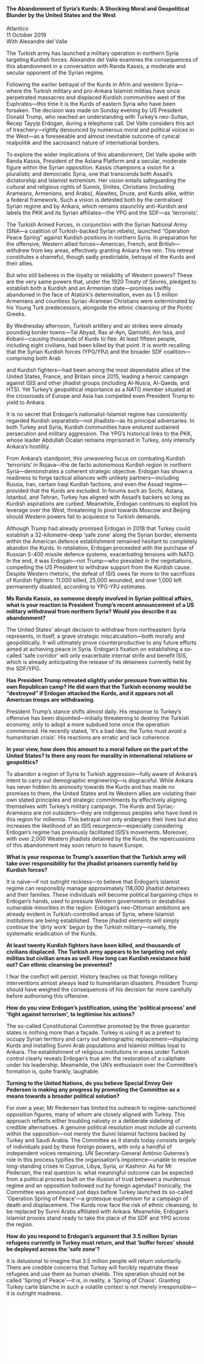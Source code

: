 <h4>The Abandonment of Syria’s Kurds: A Shocking Moral and Geopolitical Blunder by the United States and the West</h4>

Atlantico  
11 October 2019  
With Alexandre del Valle

The Turkish army has launched a military operation in northern Syria targeting Kurdish forces. Alexandre del Valle examines the consequences of this abandonment in a conversation with Randa Kassis, a moderate and secular opponent of the Syrian regime.

Following the earlier betrayal of the Kurds in Afrin and western Syria—where the Turkish military and pro-Ankara Islamist militias have since perpetrated massacres and displaced Kurdish communities west of the Euphrates—this time it is the Kurds of eastern Syria who have been forsaken. The decision was made on Sunday evening by US President Donald Trump, who reached an understanding with Turkey’s neo-Sultan, Recep Tayyip Erdogan, during a telephone call. Del Valle considers this act of treachery—rightly denounced by numerous moral and political voices in the West—as a foreseeable and almost inevitable outcome of cynical realpolitik and the sacrosanct nature of international borders.

To explore the wider implications of this abandonment, Del Valle spoke with Randa Kassis, President of the Astana Platform and a secular, moderate figure within the Syrian opposition. Kassis champions a vision for a pluralistic and democratic Syria, one that transcends both Assad’s dictatorship and Islamist extremism. Her vision entails safeguarding the cultural and religious rights of Sunnis, Shiites, Christians (including Arameans, Armenians, and Arabs), Alawites, Druze, and Kurds alike, within a federal framework. Such a vision is detested both by the centralised Syrian regime and by Ankara, which remains staunchly anti-Kurdish and labels the PKK and its Syrian affiliates—the YPG and the SDF—as ‘terrorists’.

The Turkish Armed Forces, in conjunction with the Syrian National Army (SNA—a coalition of Turkish-backed Syrian rebels), launched “Operation Peace Spring” against Kurdish positions in northern Syria. In preparation for the offensive, Western allied forces—American, French, and British—withdrew from key areas, effectively granting Ankara free rein. This retreat constitutes a shameful, though sadly predictable, betrayal of the Kurds and their allies.

But who still believes in the loyalty or reliability of Western powers? These are the very same powers that, under the 1920 Treaty of Sèvres, pledged to establish both a Kurdish and an Armenian state—promises swiftly abandoned in the face of Atatürk’s determination, even as 1.5 million Armenians and countless Syriac-Aramean Christians were exterminated by his Young Turk predecessors, alongside the ethnic cleansing of the Pontic Greeks.

By Wednesday afternoon, Turkish artillery and air strikes were already pounding border towns—Tal Abyad, Ras al-Ayn, Qamishli, Ain Issa, and Kobani—causing thousands of Kurds to flee. At least fifteen people, including eight civilians, had been killed by that point. It is worth recalling that the Syrian Kurdish forces (YPG/YPJ) and the broader SDF coalition—comprising both Arab

and Kurdish fighters—had been among the most dependable allies of the United States, France, and Britain since 2015, leading a heroic campaign against ISIS and other jihadist groups (including Al-Nusra, Al-Qaeda, and HTS). Yet Turkey’s geopolitical importance as a NATO member situated at the crossroads of Europe and Asia has compelled even President Trump to yield to Ankara.

It is no secret that Erdogan’s nationalist-Islamist regime has consistently regarded Kurdish separatists—not jihadists—as its principal adversaries. In both Turkey and Syria, Kurdish communities have endured sustained persecution and military aggression. The YPG’s historical links to the PKK, whose leader Abdullah Öcalan remains imprisoned in Turkey, only intensify Ankara’s hostility.

From Ankara’s standpoint, this unwavering focus on combating Kurdish ‘terrorists’ in Rojava—the de facto autonomous Kurdish region in northern Syria—demonstrates a coherent strategic objective. Erdogan has shown a readiness to forge tactical alliances with unlikely partners—including Russia, Iran, certain Iraqi Kurdish factions, and even the Assad regime—provided that the Kurds are excluded. In forums such as Sochi, Astana, Istanbul, and Tehran, Turkey has aligned with Assad’s backers so long as Kurdish aspirations are curbed. Meanwhile, Erdogan continues to exploit his leverage over the West, threatening to pivot towards Moscow and Beijing should Western powers fail to acquiesce to Turkish demands.

Although Trump had already promised Erdogan in 2018 that Turkey could establish a 32-kilometre-deep ‘safe zone’ along the Syrian border, elements within the American defence establishment remained hesitant to completely abandon the Kurds. In retaliation, Erdogan proceeded with the purchase of Russian S-400 missile defence systems, exacerbating tensions with NATO. In the end, it was Erdogan—not Trump—who prevailed in the negotiations, compelling the US President to withdraw support from the Kurdish cause. Despite Western rhetoric, the defeat of ISIS owes far more to the sacrifices of Kurdish fighters: 11,000 killed, 25,000 wounded, and over 1,000 left permanently disabled, according to YPG-YPJ estimates.

<b>Ms Randa Kassis, as someone deeply involved in Syrian political affairs, what is your reaction to President Trump’s recent announcement of a US military withdrawal from northern Syria? Would you describe it as abandonment?</b>

The United States’ abrupt decision to withdraw from northeastern Syria represents, in itself, a grave strategic miscalculation—both morally and geopolitically. It will ultimately prove counterproductive to any future efforts aimed at achieving peace in Syria. Erdogan’s fixation on establishing a so-called 'safe corridor' will only exacerbate internal strife and benefit ISIS, which is already anticipating the release of its detainees currently held by the SDF/YPG.

<b>Has President Trump retreated slightly under pressure from within his own Republican camp? He did warn that the Turkish economy would be “destroyed” if Erdogan attacked the Kurds, and it appears not all American troops are withdrawing.</b>

President Trump’s stance shifts almost daily. His response to Turkey’s offensive has been disjointed—initially threatening to destroy the Turkish economy, only to adopt a more subdued tone once the operation commenced. He recently stated, 'It’s a bad idea; the Turks must avoid a humanitarian crisis'. His reactions are erratic and lack coherence.

<b>In your view, how does this amount to a moral failure on the part of the United States? Is there any room for morality in international relations or geopolitics?</b>

To abandon a region of Syria to Turkish aggression—fully aware of Ankara’s intent to carry out demographic engineering—is disgraceful. While Ankara has never hidden its animosity towards the Kurds and has made no promises to them, the United States and its Western allies are violating their own stated principles and strategic commitments by effectively aligning themselves with Turkey’s military campaign. The Kurds and Syriac-Arameans are not outsiders—they are indigenous peoples who have lived in this region for millennia. This betrayal not only endangers their lives but also increases the likelihood of an ISIS resurgence—especially considering Erdogan’s regime has previously facilitated ISIS’s movements. Moreover, with over 2,000 Western jihadists detained by the Kurds, the repercussions of this abandonment may soon return to haunt Europe.

<b>What is your response to Trump’s assertion that the Turkish army will take over responsibility for the jihadist prisoners currently held by Kurdish forces?</b>

It is naïve—if not outright reckless—to believe that Erdogan’s Islamist regime can responsibly manage approximately 118,000 jihadist detainees and their families. These individuals will become political bargaining chips in Erdogan’s hands, used to pressure Western governments or destabilise vulnerable minorities in the region. Erdogan’s neo-Ottoman ambitions are already evident in Turkish-controlled areas of Syria, where Islamist institutions are being established. These jihadist elements will simply continue the 'dirty work' begun by the Turkish military—namely, the systematic eradication of the Kurds.

<b>At least twenty Kurdish fighters have been killed, and thousands of civilians displaced. The Turkish army appears to be targeting not only militias but civilian areas as well. How long can Kurdish resistance hold out? Can ethnic cleansing be prevented?</b>

I fear the conflict will persist. History teaches us that foreign military interventions almost always lead to humanitarian disasters. President Trump should have weighed the consequences of his decision far more carefully before authorising this offensive.

<b>How do you view Erdogan’s justification, using the 'political process' and 'fight against terrorism', to legitimise his actions?</b>

The so-called Constitutional Committee promoted by the three guarantor states is nothing more than a façade. Turkey is using it as a pretext to occupy Syrian territory and carry out demographic replacement—displacing Kurds and installing Sunni Arab populations and Islamist militias loyal to Ankara. The establishment of religious institutions in areas under Turkish control clearly reveals Erdogan’s true aim: the restoration of a caliphate under his leadership. Meanwhile, the UN’s enthusiasm over the Committee’s formation is, quite frankly, laughable.

<b>Turning to the United Nations, do you believe Special Envoy Geir Pedersen is making any progress by promoting the Committee as a means towards a broader political solution?</b>

For over a year, Mr Pedersen has limited his outreach to regime-sanctioned opposition figures, many of whom are closely aligned with Turkey. This approach reflects either troubling naïvety or a deliberate sidelining of credible alternatives. A genuine political resolution must include all currents within the opposition—not merely the Sunni Islamist factions backed by Turkey and Saudi Arabia. The Committee as it stands today consists largely of individuals paid by these foreign powers, with only a handful of independent voices remaining. UN Secretary-General António Guterres’s role in this process typifies the organisation’s impotence—unable to resolve long-standing crises in Cyprus, Libya, Syria, or Kashmir. As for Mr Pedersen, the real question is: what meaningful outcome can be expected from a political process built on the illusion of trust between a murderous regime and an opposition hollowed out by foreign agendas? Ironically, the Committee was announced just days before Turkey launched its so-called 'Operation Spring of Peace'—a grotesque euphemism for a campaign of death and displacement. The Kurds now face the risk of ethnic cleansing, to be replaced by Sunni Arabs affiliated with Ankara. Meanwhile, Erdogan’s Islamist proxies stand ready to take the place of the SDF and YPG across the region.

<b>How do you respond to Erdogan’s argument that 3.5 million Syrian refugees currently in Turkey must return, and that 'buffer forces' should be deployed across the 'safe zone'?</b>

It is delusional to imagine that 3.5 million people will return voluntarily. There are credible concerns that Turkey will forcibly repatriate these refugees and use them as human shields. This operation should not be called 'Spring of Peace'—it is, in reality, a 'Spring of Chaos'. Granting Turkey carte blanche in such a volatile context is not merely irresponsible—it is outright madness.

![](26-Atlantico.pdf)
<p></p>
